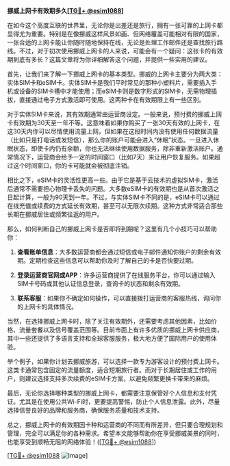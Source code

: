 **挪威上网卡有效期多久[[TG💪+ @esim1088](https://t.me/s/esim1088)]**

在如今这个高度互联的世界里，无论你是出差还是旅行，拥有一张可靠的上网卡都显得尤为重要。特别是在像挪威这样风景如画、但网络覆盖可能相对有限的国家，一张合适的上网卡能让你随时随地保持在线，无论是处理工作邮件还是查找旅行路线。不过，对于初次使用挪威上网卡的人来说，可能会有一个疑问：这张卡的有效期到底有多长？这篇文章将为你详细解答这个问题，并提供一些实用的建议。

首先，让我们来了解一下挪威上网卡的基本类型。挪威的上网卡主要分为两大类：实体SIM卡和eSIM卡。实体SIM卡是我们平时常见的那种小塑料片，需要插入手机或设备的SIM卡槽中才能使用；而eSIM卡则是数字形式的SIM卡，无需物理插拔，直接通过电子方式激活即可使用。这两种卡在有效期限上有一些区别。

对于实体SIM卡来说，其有效期通常由运营商设定。一般来说，预付费的挪威上网卡有效期为30天至一年不等。这意味着如果你购买了一张30天有效的上网卡，在这30天内你可以尽情使用流量上网，但如果在这段时间内没有使用任何数据流量（比如只是打电话或发短信），那么你的账户可能会进入“休眠”状态。一旦进入休眠状态，即使卡内仍有余额，你也无法继续使用数据服务，除非重新激活账户。通常情况下，运营商会给予一定的时间窗口（比如7天）来让用户恢复服务。如果超过这个时间窗口，你的卡可能就会被彻底注销。

相比之下，eSIM卡的灵活性更高一些。由于它是基于云技术的虚拟SIM卡，激活后通常不需要担心物理卡丢失的问题。大多数eSIM卡的有效期也是从首次激活之日起计算，一般为90天到一年。不过，与实体SIM卡不同的是，eSIM卡可以通过在线充值或续费的方式延长有效期，甚至可以无限次续期。这种方式非常适合那些长期在挪威居住或频繁往返的用户。

那么，如何判断自己的挪威上网卡是否即将到期呢？这里有几个小技巧可以帮助你：

1. **查看账单信息**：大多数运营商都会通过短信或电子邮件通知你账户的剩余有效期。定期检查这些信息可以帮助你及时了解自己的卡是否快要过期。
   
2. **登录运营商官网或APP**：许多运营商提供了在线服务平台，你可以通过输入SIM卡号码或其他认证信息登录，查询卡的状态和剩余有效期。

3. **联系客服**：如果你不确定如何操作，可以直接拨打运营商的客服热线，询问你的上网卡的具体情况。

当然，在选择挪威上网卡时，除了关注有效期外，还需要考虑其他因素，比如价格、流量套餐以及信号覆盖范围等。目前市面上有许多优质的挪威上网卡供应商，其中一些还提供了多语言支持和全球客服服务，极大地方便了国际用户的使用体验。

举个例子，如果你计划去挪威旅游，可以选择一款专为游客设计的预付费上网卡。这类卡通常包含固定的流量额度，适合短期旅行者。而对于长期居住或工作的用户，则建议选择支持多次续费的eSIM卡方案，以避免频繁更换卡带来的麻烦。

最后，无论你选择哪种类型的挪威上网卡，都需要注意保管好个人信息和支付凭证。尤其是在使用公共Wi-Fi时，更要提高警惕，防止个人信息泄露。此外，尽量选择信誉良好的品牌和服务商，确保服务质量和技术支持。

总之，挪威上网卡的有效期因卡种和运营商的不同而有所差异，但只要合理规划和管理，完全可以满足你的各种需求。希望本文能够帮助你在享受挪威美景的同时，也能享受到顺畅无阻的网络体验！([[TG💪+ @esim1088](https://t.me/s/esim1088)])

[[TG💪+ @esim1088](https://t.me/s/esim1088) ![Image](https://i.postimg.cc/4NQfJmqS/Snipaste-2025-05-13-00-14-12.png)]